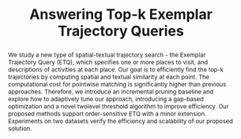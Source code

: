 ---
title: "Answering Top-k Exemplar Trajectory Queries"
authors:
- Sheng Wang
- admin
- Timos Sellis
- Mark Sanderson
- Xiaolin Qin

publication_types: ["1"]
publication: In *the 33th International Conference on Data Engineering (ICDE)*
publication_short: In *ICDE*
publishDate: "2017-04-19"

abstract: We study a new type of spatial-textual trajectory search - the Exemplar Trajectory Query (ETQ), which specifies one or more places to visit, and descriptions of activities at each place. Our goal is to efficiently find the top-k trajectories by computing spatial and textual similarity at each point. The computational cost for pointwise matching is significantly higher than previous approaches. Therefore, we introduce an incremental pruning baseline and explore how to adaptively tune our approach, introducing a gap-based optimization and a novel twolevel threshold algorithm to improve efficiency. Our proposed methods support order-sensitive ETQ with a minor extension. Experiments on two datasets verify the efficiency and scalability of our proposed solution.


#tags:
#- Source Themes
featured: true

links:
url_pdf: https://ieeexplore.ieee.org/abstract/document/7930010

---